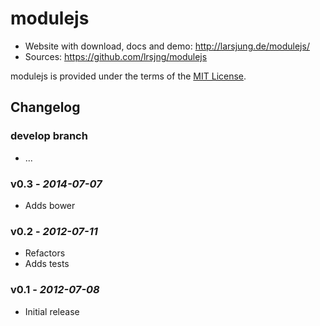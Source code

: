 # modulejs

* Website with download, docs and demo: <http://larsjung.de/modulejs/>
* Sources: <https://github.com/lrsjng/modulejs>

modulejs is provided under the terms of the [MIT License](https://github.com/lrsjng/modulejs/blob/develop/LICENSE.md).


## Changelog


### develop branch

* ...


### v0.3 - *2014-07-07*

* Adds bower


### v0.2 - *2012-07-11*

* Refactors
* Adds tests


### v0.1 - *2012-07-08*

* Initial release
